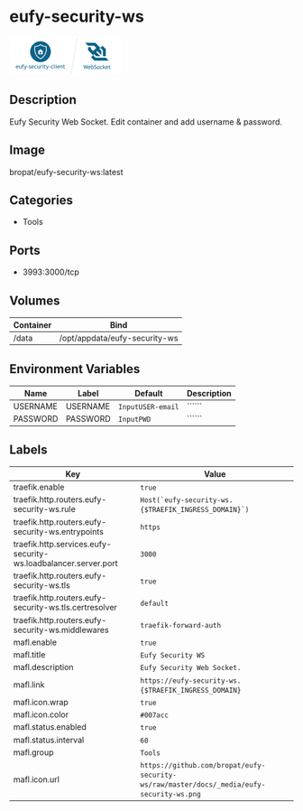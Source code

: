 # eufy-security-ws

![Logo](images/eufysecurityws.png)

## Description
Eufy Security Web Socket. Edit container and add username \& password.

## Image
bropat/eufy-security-ws:latest

## Categories
- Tools

## Ports
- 3993:3000/tcp

## Volumes
| Container | Bind |
|-----------|------|
| /data | /opt/appdata/eufy-security-ws |

## Environment Variables
| Name | Label | Default | Description |
|------|-------|---------|-------------|
| USERNAME | USERNAME | ```InputUSER-email``` | `````` |
| PASSWORD | PASSWORD | ```InputPWD``` | `````` |

## Labels
| Key | Value |
|-----|-------|
| traefik.enable | ```true``` |
| traefik.http.routers.eufy-security-ws.rule | ```Host(`eufy-security-ws.{$TRAEFIK_INGRESS_DOMAIN}`)``` |
| traefik.http.routers.eufy-security-ws.entrypoints | ```https``` |
| traefik.http.services.eufy-security-ws.loadbalancer.server.port | ```3000``` |
| traefik.http.routers.eufy-security-ws.tls | ```true``` |
| traefik.http.routers.eufy-security-ws.tls.certresolver | ```default``` |
| traefik.http.routers.eufy-security-ws.middlewares | ```traefik-forward-auth``` |
| mafl.enable | ```true``` |
| mafl.title | ```Eufy Security WS``` |
| mafl.description | ```Eufy Security Web Socket.``` |
| mafl.link | ```https://eufy-security-ws.{$TRAEFIK_INGRESS_DOMAIN}``` |
| mafl.icon.wrap | ```true``` |
| mafl.icon.color | ```#007acc``` |
| mafl.status.enabled | ```true``` |
| mafl.status.interval | ```60``` |
| mafl.group | ```Tools``` |
| mafl.icon.url | ```https://github.com/bropat/eufy-security-ws/raw/master/docs/_media/eufy-security-ws.png``` |

